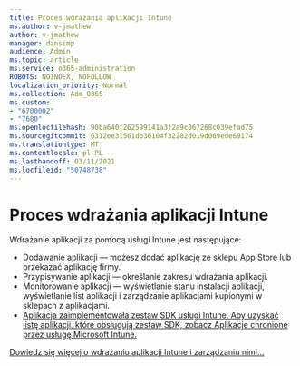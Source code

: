 ```yaml
---
title: Proces wdrażania aplikacji Intune
ms.author: v-jmathew
author: v-jmathew
manager: dansimp
audience: Admin
ms.topic: article
ms.service: o365-administration
ROBOTS: NOINDEX, NOFOLLOW
localization_priority: Normal
ms.collection: Adm_O365
ms.custom:
- "6700002"
- "7680"
ms.openlocfilehash: 90ba640f262599141a3f2a9c067268c039efad75
ms.sourcegitcommit: 6312ee31561db36104f32282d019d069ede69174
ms.translationtype: MT
ms.contentlocale: pl-PL
ms.lasthandoff: 03/11/2021
ms.locfileid: "50748738"
---
```

# <a name="intune-app-deployment-process"></a>Proces wdrażania aplikacji Intune

Wdrażanie aplikacji za pomocą usługi Intune jest następujące:

- Dodawanie aplikacji — możesz dodać aplikację ze sklepu App Store lub przekazać aplikację firmy.
- Przypisywanie aplikacji — określanie zakresu wdrażania aplikacji.
- Monitorowanie aplikacji — wyświetlanie stanu instalacji aplikacji, wyświetlanie list aplikacji i zarządzanie aplikacjami kupionymi w sklepach z aplikacjami.
- [Aplikacja zaimplementowała zestaw SDK usługi Intune. Aby uzyskać listę aplikacji, które obsługują zestaw SDK, zobacz Aplikacje chronione przez usługę Microsoft Intune.](https://docs.microsoft.com/mem/intune/apps/apps-supported-intune-apps)

[Dowiedz się więcej o wdrażaniu aplikacji Intune i zarządzaniu nimi...](https://docs.microsoft.com/mem/intune/apps/app-management)
